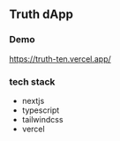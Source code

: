 ## Truth dApp

### Demo

https://truth-ten.vercel.app/

### tech stack

- nextjs
- typescript
- tailwindcss
- vercel
